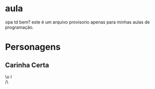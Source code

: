 # aula

opa td bem?
este é um arquivo provisorio apenas para minhas aulas de programação.

# Personagens

## Carinha Certa
\o
 I\
/\